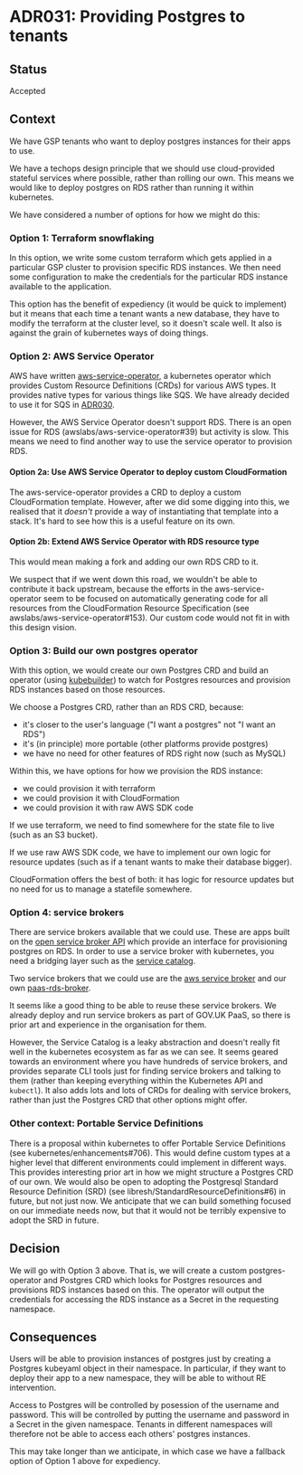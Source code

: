 # ADR031: Providing Postgres to tenants

## Status

Accepted

## Context

We have GSP tenants who want to deploy postgres instances for their
apps to use.

We have a techops design principle that we should use cloud-provided
stateful services where possible, rather than rolling our own.  This
means we would like to deploy postgres on RDS rather than running it
within kubernetes.

We have considered a number of options for how we might do this:

### Option 1: Terraform snowflaking

In this option, we write some custom terraform which gets applied in a
particular GSP cluster to provision specific RDS instances.  We then
need some configuration to make the credentials for the particular RDS
instance available to the application.

This option has the benefit of expediency (it would be quick to
implement) but it means that each time a tenant wants a new database,
they have to modify the terraform at the cluster level, so it doesn't
scale well.  It also is against the grain of kubernetes ways of doing
things.

### Option 2: AWS Service Operator

AWS have written
[aws-service-operator](https://github.com/awslabs/aws-service-operator),
a kubernetes operator which provides Custom Resource Definitions
(CRDs) for various AWS types.  It provides native types for various
things like SQS.  We have already decided to use it for SQS in
[ADR030](ADR030-aws-service-operator.md).

However, the AWS Service Operator doesn't support RDS.  There is an
open issue for RDS (awslabs/aws-service-operator#39) but activity is
slow.  This means we need to find another way to use the service
operator to provision RDS.

#### Option 2a: Use AWS Service Operator to deploy custom CloudFormation

The aws-service-operator provides a CRD to deploy a custom
CloudFormation template.  However, after we did some digging into
this, we realised that it *doesn't* provide a way of instantiating
that template into a stack.  It's hard to see how this is a useful
feature on its own.

#### Option 2b: Extend AWS Service Operator with RDS resource type

This would mean making a fork and adding our own RDS CRD to it.

We suspect that if we went down this road, we wouldn't be able to
contribute it back upstream, because the efforts in the
aws-service-operator seem to be focused on automatically generating
code for all resources from the CloudFormation Resource Specification
(see awslabs/aws-service-operator#153).  Our custom code would not fit
in with this design vision.

### Option 3: Build our own postgres operator

With this option, we would create our own Postgres CRD and build an
operator (using [kubebuilder](https://book.kubebuilder.io/)) to watch
for Postgres resources and provision RDS instances based on those
resources.

We choose a Postgres CRD, rather than an RDS CRD, because:

 - it's closer to the user's language ("I want a postgres" not "I want
   an RDS")
 - it's (in principle) more portable (other platforms provide
   postgres)
 - we have no need for other features of RDS right now (such as MySQL)

Within this, we have options for how we provision the RDS instance:

 - we could provision it with terraform
 - we could provision it with CloudFormation
 - we could provision it with raw AWS SDK code
 
If we use terraform, we need to find somewhere for the state file to
live (such as an S3 bucket).

If we use raw AWS SDK code, we have to implement our own logic for
resource updates (such as if a tenant wants to make their database
bigger).

CloudFormation offers the best of both: it has logic for resource
updates but no need for us to manage a statefile somewhere.

### Option 4: service brokers

There are service brokers available that we could use.  These are apps
built on the [open service broker
API](https://www.openservicebrokerapi.org/) which provide an interface
for provisioning postgres on RDS.  In order to use a service broker
with kubernetes, you need a bridging layer such as the [service
catalog](https://kubernetes.io/docs/concepts/extend-kubernetes/service-catalog/).

Two service brokers that we could use are the [aws service
broker](https://github.com/awslabs/aws-servicebroker) and our own
[paas-rds-broker](https://github.com/alphagov/paas-rds-broker).

It seems like a good thing to be able to reuse these service brokers.
We already deploy and run service brokers as part of GOV.UK PaaS, so
there is prior art and experience in the organisation for them.

However, the Service Catalog is a leaky abstraction and doesn't really
fit well in the kubernetes ecosystem as far as we can see.  It seems
geared towards an environment where you have hundreds of service
brokers, and provides separate CLI tools just for finding service
brokers and talking to them (rather than keeping everything within the
Kubernetes API and `kubectl`).  It also adds lots and lots of CRDs for
dealing with service brokers, rather than just the Postgres CRD that
other options might offer.

### Other context: Portable Service Definitions

There is a proposal within kubernetes to offer Portable Service
Definitions (see kubernetes/enhancements#706).  This would define
custom types at a higher level that different environments could
implement in different ways.  This provides interesting prior art in
how we might structure a Postgres CRD of our own.  We would also be
open to adopting the Postgresql Standard Resource Definition (SRD)
(see libresh/StandardResourceDefinitions#6) in future, but not just
now.  We anticipate that we can build something focused on our
immediate needs now, but that it would not be terribly expensive to
adopt the SRD in future.

## Decision

We will go with Option 3 above.  That is, we will create a custom
postgres-operator and Postgres CRD which looks for Postgres resources
and provisions RDS instances based on this.  The operator will output
the credentials for accessing the RDS instance as a Secret in the
requesting namespace.

## Consequences

Users will be able to provision instances of postgres just by creating
a Postgres kubeyaml object in their namespace.  In particular, if they
want to deploy their app to a new namespace, they will be able to
without RE intervention.

Access to Postgres will be controlled by posession of the username and
password.  This will be controlled by putting the username and
password in a Secret in the given namespace.  Tenants in different
namespaces will therefore not be able to access each others' postgres
instances.

This may take longer than we anticipate, in which case we have a
fallback option of Option 1 above for expediency.
